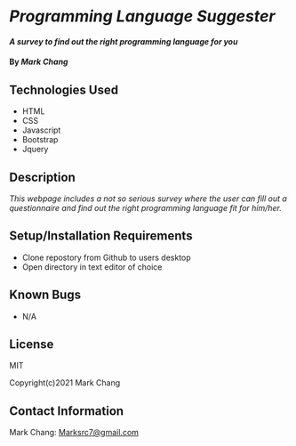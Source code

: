 # _Programming Language Suggester_

#### _A survey to find out the right programming language for you_

#### By _**Mark Chang**_

## Technologies Used

* HTML
* CSS
* Javascript
* Bootstrap
* Jquery

## Description

_This webpage includes a not so serious survey where the user can fill out a questionnaire and find out the right programming language fit for him/her._

## Setup/Installation Requirements

* Clone repostory from Github to users desktop
* Open directory in text editor of choice

## Known Bugs

* N/A

## License

MIT

Copyright(c)2021 Mark Chang

## Contact Information

Mark Chang: Marksrc7@gmail.com